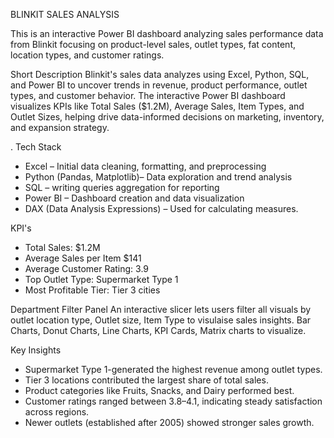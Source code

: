 BLINKIT SALES ANALYSIS 

This is an interactive Power BI dashboard analyzing sales performance data from Blinkit  focusing on product-level sales, outlet types, fat content, location types, and customer ratings.




Short Description
Blinkit's sales data analyzes using Excel, Python, SQL, and Power BI to uncover trends in revenue, product performance, outlet types, and customer behavior. The interactive Power BI dashboard visualizes KPIs like Total Sales ($1.2M), Average Sales, Item Types, and Outlet Sizes, helping drive data-informed decisions on marketing, inventory, and expansion strategy.




. Tech Stack

- Excel – Initial data cleaning, formatting, and preprocessing
- Python (Pandas, Matplotlib)– Data exploration and trend analysis
- SQL – writing queries aggregation for reporting
- Power BI – Dashboard creation and data visualization
- DAX (Data Analysis Expressions) – Used for calculating measures.



KPI's

- Total Sales: $1.2M 
- Average Sales per Item $141
- Average Customer Rating: 3.9  
- Top Outlet Type: Supermarket Type 1  
- Most Profitable Tier: Tier 3 cities

Department Filter Panel An interactive slicer lets users filter all visuals by outlet location type, Outlet size, Item Type to visulaise sales insights.
Bar Charts, Donut Charts, Line Charts, KPI Cards, Matrix charts to visualize.



Key Insights

- Supermarket Type 1-generated the highest revenue among outlet types.
- Tier 3 locations  contributed the largest share of total sales.
- Product categories like Fruits, Snacks, and Dairy performed best.
- Customer ratings ranged between 3.8–4.1, indicating steady satisfaction across regions.
- Newer outlets (established after 2005) showed stronger sales growth.

